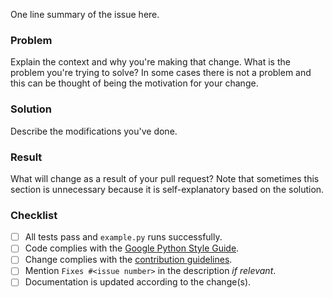 One line summary of the issue here.

### Problem

Explain the context and why you're making that change.  What is the
problem you're trying to solve? In some cases there is not a problem
and this can be thought of being the motivation for your change.

### Solution

Describe the modifications you've done.

### Result

What will change as a result of your pull request? Note that sometimes
this section is unnecessary because it is self-explanatory based on
the solution.

### Checklist

- [ ] All tests pass and `example.py` runs successfully.
- [ ] Code complies with the [Google Python Style Guide](https://google.github.io/styleguide/pyguide.html).
- [ ] Change complies with the [contribution guidelines](https://github.com/tijme/not-your-average-web-crawler/blob/master/CONTRIBUTING.md).
- [ ] Mention `Fixes #<issue number>` in the description _if relevant_.
- [ ] Documentation is updated according to the change(s).
